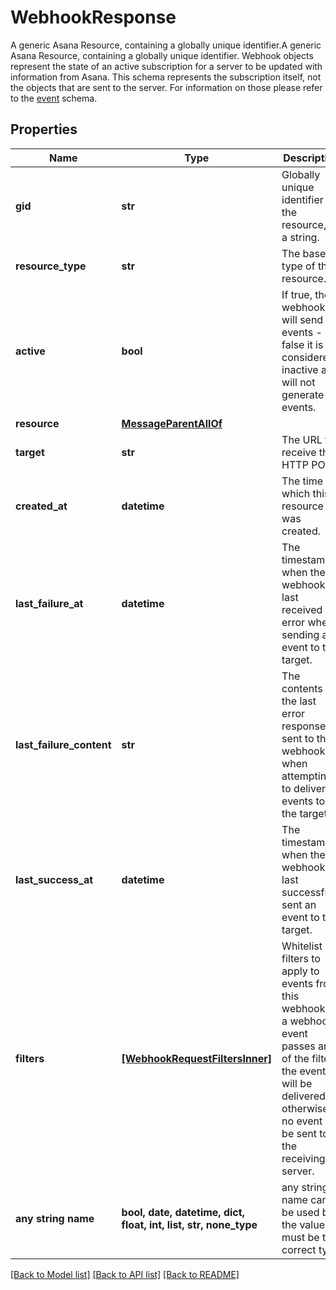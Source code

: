 # WebhookResponse

A generic Asana Resource, containing a globally unique identifier.A generic Asana Resource, containing a globally unique identifier. Webhook objects represent the state of an active subscription for a server to be updated with information from Asana. This schema represents the subscription itself, not the objects that are sent to the server. For information on those please refer to the [event](/reference/events) schema.

## Properties
Name | Type | Description | Notes
------------ | ------------- | ------------- | -------------
**gid** | **str** | Globally unique identifier of the resource, as a string. | [optional] [readonly] 
**resource_type** | **str** | The base type of this resource. | [optional] [readonly] 
**active** | **bool** | If true, the webhook will send events - if false it is considered inactive and will not generate events. | [optional] [readonly] 
**resource** | [**MessageParentAllOf**](MessageParentAllOf.md) |  | [optional] 
**target** | **str** | The URL to receive the HTTP POST. | [optional] [readonly] 
**created_at** | **datetime** | The time at which this resource was created. | [optional] [readonly] 
**last_failure_at** | **datetime** | The timestamp when the webhook last received an error when sending an event to the target. | [optional] [readonly] 
**last_failure_content** | **str** | The contents of the last error response sent to the webhook when attempting to deliver events to the target. | [optional] [readonly] 
**last_success_at** | **datetime** | The timestamp when the webhook last successfully sent an event to the target. | [optional] [readonly] 
**filters** | [**[WebhookRequestFiltersInner]**](WebhookRequestFiltersInner.md) | Whitelist of filters to apply to events from this webhook. If a webhook event passes any of the filters the event will be delivered; otherwise no event will be sent to the receiving server. | [optional] 
**any string name** | **bool, date, datetime, dict, float, int, list, str, none_type** | any string name can be used but the value must be the correct type | [optional]

[[Back to Model list]](../README.md#documentation-for-models) [[Back to API list]](../README.md#documentation-for-api-endpoints) [[Back to README]](../README.md)


